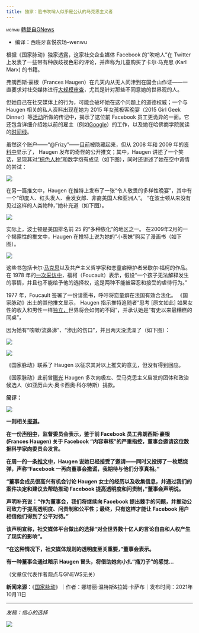 ```yaml
---
title: 独家：脸书吹哨人似乎是公认的马克思主义者
---
```

`wenwu` [轉載自GNews](https://gnews.org/zh-hans/1588147/)

- 编译：西班牙喜悦农场–wenwu


根据《国家脉动》独家透露，这家社交企业媒体 Facebook 的“吹哨人”在 Twitter 上发表了一些带有种族歧视色彩的评论，并声称为儿童购买了卡尔·马克思 (Karl Marx) 的书籍。

弗朗西斯·豪根（Frances Haugen）在几天内从无人问津到在国会山作证——一直要求对社交媒体进行[大规模](https://www.cbsnews.com/news/facebook-whistleblower-frances-haugen-misinformation-public-60-minutes-2021-10-03/)[审查](https://www.cbsnews.com/news/facebook-whistleblower-frances-haugen-misinformation-public-60-minutes-2021-10-03/)，尤其是针对那些不同意她的世界观的人。

但她自己在社交媒体上的行为，可能会破坏她在这个问题上的道德权威；一个与 Haugen 相关的私人资料出现在她为 2015 年女孩极客晚宴（2015 Girl Geek Dinner）等[活动](https://girlgeek.io/speaker/frances-haugen-2/)所做的传记中，揭示了这位前 Facebook 员工更诡异的一面。它还包含详细介绍她以前的雇主（例如[Google](https://web.archive.org/web/20160312054254/https:/twitter.com/frizy)）的工作，以及她在哈佛商学院就读的[时间线](https://www.dailymail.co.uk/news/article-10061835/Facebook-whistleblower-Harvard-grad-raised-worked-Silicon-Valleys-biggest-names.html)。

虽然这个账户——“@Frizy”——[目前](https://twitter.com/frizy?lang=en)被隐藏起来，但从 2008 年和 2009 年的[资料中](https://web.archive.org/web/*/https:/twitter.com/frizy)显示了， Haugen 发布的奇怪的公开推文；其中，Haugen 讲述了一个笑话，显现其对[“棕色人种”](https://web.archive.org/web/20090923155832/https:/twitter.com/frizy)和数学抱有成见（如下图），同时还讲述了她在空中调情的尝试：

![](https://assets.gnews.org/wp-content/uploads/2021/10/unknown-7-4.png)

在另一篇推文中，Haugen 在推特上发布了一张“令人敬畏的多样性晚宴”，其中有一个“印度人、红头发人、金发女郎、非裔美国人和亚洲人”。 “在波士顿从来没有见过这样的人类物种，”她补充道（如下图）。

![](https://assets.gnews.org/wp-content/uploads/2021/10/unknown-8-4.png)

实际上，波士顿是美国排名前 25 的“多种族化”的地区之一。 在2009年2月的一个揭露性的推文中，Haugen 在推特上说为她的”小表妹”购买了漫画书（如下图）。

![](https://assets.gnews.org/wp-content/uploads/2021/10/unknown-9-2.png)

这些书包括卡尔·[马克思](https://web.archive.org/web/20090218124903/https:/twitter.com/frizy)以及共产主义哲学家和恋童癖辩护者米歇尔·福柯的作品。在 1978 年的[一次采访中](http://www.uib.no/sites/w3.uib.no/files/attachments/foucaultdangerchildsexuality_0.pdf)，福柯（Foucault）表示，假设“一个孩子无法解释发生的事情，并且也不能给予他的选择权，这是两种不能被容忍和接受的虐待行为。”

1977 年，Foucault 签署了一份请愿书，呼吁将恋童癖在法国有效合法化。 《国家脉动》出土的其他推文显示， Haugen 指示推特追随者“思考 [原文如此] 如果女性的收入和男性一样[独立，](https://web.archive.org/web/20090630145718/https:/twitter.com/frizy)世界将会如何的不同”，并承认她是“有史以来最糟糕的同桌”，

因为她有“咳嗽/流鼻涕”、“渗出的伤口”，并且两天没洗澡了（如下图）：

![](https://assets.gnews.org/wp-content/uploads/2021/10/unknown-10-2.png)

![](https://assets.gnews.org/wp-content/uploads/2021/10/unknown-11-2.png)

《国家脉动》联系了 Haugen 以征求其对以上推文的意见，但没有得到回应。

《国家脉动》此前曾[曝光](https://thenationalpulse.com/news/facebook-whistleblower-donated-36-times-to-democrats-including-to-anti-primary-extremists-and-aoc/) Haugen 多次向极左、受马克思主义启发的团体和政治候选人（如亚历山大·奥卡西奥·科尔特斯）捐款。

**简评：**

![](https://assets.gnews.org/wp-content/uploads/2021/10/unknown-12-2.png)

**一则相关[报道](https://www.newsmax.com/finance/companies/haugen-facebook-oversight-board/2021/10/11/id/1040026/)。**

**在一份[声明中](https://oversightboard.com/news/1232363373906301-oversight-board-to-meet-with-frances-haugen/)，监督委员会表示，鉴于前 Facebook 员工弗朗西斯·豪根 (Frances Haugen) 关于 Facebook “内容审核”的严重指控，董事会邀请这位数据科学家向委员会发言。**

**在周一的一条[推文中](https://twitter.com/FrancesHaugen/status/1447617378402160642)，Haugen 说她已经接受了邀请——同时又投掷了一枚燃烧弹，声称“Facebook 一再向董事会撒谎，我期待与他们分享真相。”**

**“董事会成员很高兴有机会讨论 Haugen 女士的经历以及收集信息，并通过我们的案件决定和建议去帮助推动 Facebook 提高透明度和问责制，”董事会声明说。**

**声明补充说：“作为董事会，我们将继续向 Facebook 提出棘手的问题，并推动公司致力于提高透明度、问责制和公平性；最终，只有这样才能让 Facebook 用户相信他们得到了公平对待。”**

**该声明宣称，社交媒体平台做出的选择“对全世界数十亿人的言论自由和人权产生了现实的影响”。**

**“在这种情况下，社交媒体规则的透明度至关重要，”董事会表示。**

**有一种董事会通过暗示 Haugen 冒头，将借助她向小扎“捅刀子”的感觉…**

（文章仅代表作者观点与GNEWS无关）

**新闻来源：**《[国家脉动](https://thenationalpulse.com/exclusive/unearthed-tweets-from-fb-whistleblower/)》｜作者：娜塔丽·温特斯&拉姆·卡萨布｜发布时间：2021年10月11日

* * *

*发稿：信心的选择*

![](https://assets.gnews.org/wp-content/uploads/2021/10/GNEWS_CH.-1.jpeg)
